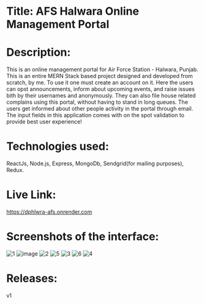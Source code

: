 # Title: AFS Halwara Online Management Portal 

# Description:
This is an online management portal for Air Force Station - Halwara, Punjab. This is an entire MERN Stack based project designed and developed from scratch, by me. To use it one must create an account on it. Here the users can opst announcements, inform about upcoming events, and raise issues bith by their usernames and anonymously. They can also file house related complains using this portal, without having to stand in long queues.
The users get informed about other people activity in the portal through email.
The input fields in this application comes with on the spot validation to provide best user experience!

# Technologies used: 
ReactJs, Node.js, Express, MongoDb, Sendgrid(for mailing purposes), Redux.

# Live Link:
https://dphlwra-afs.onrender.com

# Screenshots of the interface: 
![1](https://user-images.githubusercontent.com/63841637/208241731-b48b1ad3-3090-4fc3-bb1b-c8c1e188b032.jpg)
![image](https://user-images.githubusercontent.com/63841637/208241659-261ec67b-5c34-4614-bdab-11478d866f77.png)
![2](https://user-images.githubusercontent.com/63841637/208241724-3fccfb95-9f36-432b-a914-0bc9305c4a33.jpg)
![5](https://user-images.githubusercontent.com/63841637/208241740-e57edcfe-f6e4-4179-9bae-84d2fa843d86.jpg)
![3](https://user-images.githubusercontent.com/63841637/208241748-1f118e39-a56e-45f5-891b-a555cf58868b.jpg)
![6](https://user-images.githubusercontent.com/63841637/208241769-3fb40a69-0844-4f50-8aed-68a946897766.jpg)
![4](https://user-images.githubusercontent.com/63841637/208241713-2cbdfb7a-6f2d-4e80-a680-e4db764095b7.jpg)



# Releases: 
v1
